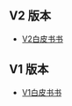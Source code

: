 ## V2 版本

- <a href="../../assets/resources/White_Paper_cn_V2.pdf" target="_blank">V2白皮书书</a>

## V1 版本

- <a href="../../assets/resources/White_Paper_en_V1.pdf" target="_blank">V1白皮书书</a>
